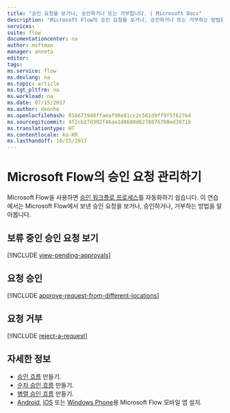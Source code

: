 ```yaml
---
title: "승인 요청을 보거나, 승인하거나 또는 거부합니다. | Microsoft Docs"
description: "Microsoft Flow의 승인 요청을 보거나, 승인하거나 또는 거부하는 방법을 알아봅니다."
services: 
suite: flow
documentationcenter: na
author: msftman
manager: anneta
editor: 
tags: 
ms.service: flow
ms.devlang: na
ms.topic: article
ms.tgt_pltfrm: na
ms.workload: na
ms.date: 07/15/2017
ms.author: deonhe
ms.openlocfilehash: 016673948ffaeaf98e81cc2c561d9ff9f5f627e4
ms.sourcegitcommit: 4f2cb27d392f46aa1d8680d6278876780ed3871b
ms.translationtype: HT
ms.contentlocale: ko-KR
ms.lasthandoff: 10/15/2017
---
```

# <a name="manage-approval-requests-in-microsoft-flow"></a>Microsoft Flow의 승인 요청 관리하기
Microsoft Flow을 사용하면 [승인 워크플로 프로세스](modern-approvals.md)를 자동화하기 쉽습니다. 이 연습에서는 Microsoft Flow에서 보낸 승인 요청을 보거나, 승인하거나, 거부하는 방법을 알아봅니다.

## <a name="view-pending-approval-requests"></a>보류 중인 승인 요청 보기
[!INCLUDE [view-pending-approvals](includes/view-pending-approvals.md)]

## <a name="approve-a-request"></a>요청 승인
[!INCLUDE [approve-request-from-different-locations](includes/approve-request-from-different-locations.md)]

## <a name="reject-a-request"></a>요청 거부
[!INCLUDE [reject-a-request](includes/reject-a-request.md)]

## <a name="learn-more"></a>자세한 정보
* [승인 흐름](modern-approvals.md) 만들기.
* [순차 승인 흐름](sequential-modern-approvals.md) 만들기.
* [병렬 승인 흐름](parallel-modern-approvals.md) 만들기.
* [Android](https://aka.ms/flowmobiledocsandroid), [iOS](https://aka.ms/flowmobiledocsios) 또는 [Windows Phone](https://aka.ms/flowmobilewindows)용 Microsoft Flow 모바일 앱 설치.

